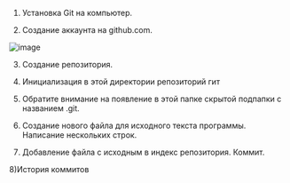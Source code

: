
1) Установка Git на компьютер.

2) Создание аккаунта на github.com.

![image](https://user-images.githubusercontent.com/71630161/141163677-68c38265-afd9-446b-87bf-845888136e98.png)

3) Cоздание репозитория.



4) Инициализация в этой директории репозиторий гит



5) Обратите внимание на появление в этой папке скрытой подпапки с названием .git. 



6) Создание нового файла для исходного текста программы. Написание  нескольких строк.

7) Добавление файла с исходным в индекс репозитория.
Коммит.



8)История коммитов

